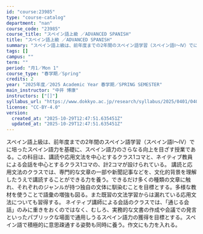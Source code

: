```yaml
---
id: "course:23985"
type: "course-catalog"
department: "nan"
course_code: "23985"
course_title: "スペイン語上級 ／ADVANCED SPANISH"
title: "スペイン語上級 ／ADVANCED SPANISH"
summary: "スペイン語上級は、前年度までの2年間のスペイン語学習（スペイン語Ⅰ～Ⅳ）でに培ったスペイン語力を基礎に、スペイン語力のさらなる向上を目ざす授業である。この科目は、講読や応用文法を中心とするクラス1コマと、ネイティブ教員による会話を中心とする…"
tags: []
campus: ""
term: ""
period: "月1／Mon 1"
course_type: "春学期／Spring"
credits: 2
year: "2025年度／2025 Academic Year 春学期／SPRING SEMESTER"
main_instructor: "中井 博康"
instructors: ["[]"]
syllabus_url: "https://www.dokkyo.ac.jp/research/syllabus/2025/0401/0401_23985_ja_JP.html"
license: "CC-BY-4.0"
version:
  created_at: "2025-10-29T12:47:51.635451Z"
  updated_at: "2025-10-29T12:47:51.635451Z"
---
```

スペイン語上級は、前年度までの2年間のスペイン語学習（スペイン語Ⅰ～Ⅳ）でに培ったスペイン語力を基礎に、スペイン語力のさらなる向上を目ざす授業である。この科目は、講読や応用文法を中心とするクラス1コマと、ネイティブ教員による会話を中心とするクラス1コマの、計2コマが設けられている。 講読と応用文法のクラスでは、専門的な文章の一部や新聞記事などを、文化的背景を理解したうえで講読することができる力を養う。できるだけ多くの種類の文章に触れ、それぞれのジャンルが持つ独自の文体に馴染むことを目標とする。多様な教材を使うことで語彙の増強も図る。また既習の文法学習からは漏れている応用文法についても習得する。 ネイティブ講師による会話のクラスでは、「通じる会話」のみに重きをおくのではなく、むしろ、実務的な文書の作成や会議での発言といったパブリックな場面で通用しうるスペイン語力の獲得を目標とする。スペイン語で積極的に意思疎通する姿勢も同時に養う。作文にも力を入れる。
